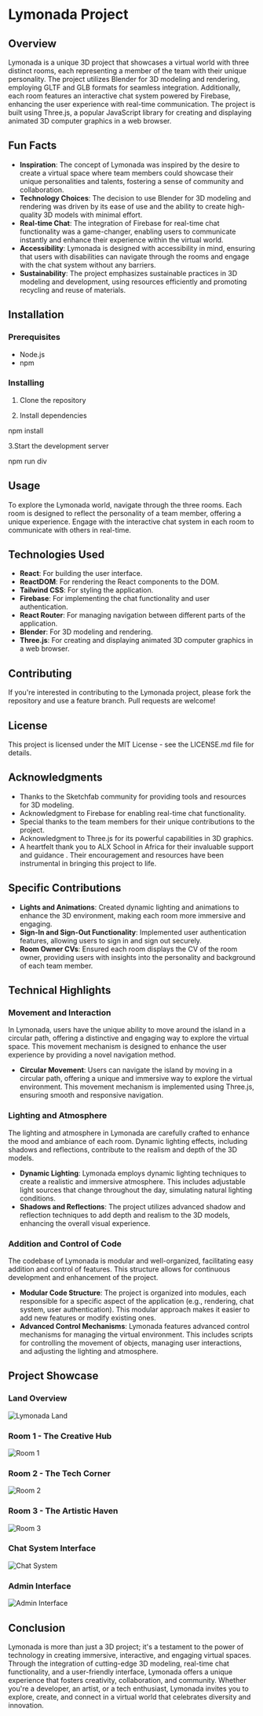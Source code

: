 # Lymonada Project

## Overview

Lymonada is a unique 3D project that showcases a virtual world with three distinct rooms, each representing a member of the team with their unique personality. The project utilizes Blender for 3D modeling and rendering, employing GLTF and GLB formats for seamless integration. Additionally, each room features an interactive chat system powered by Firebase, enhancing the user experience with real-time communication. The project is built using Three.js, a popular JavaScript library for creating and displaying animated 3D computer graphics in a web browser.

## Fun Facts

- **Inspiration**: The concept of Lymonada was inspired by the desire to create a virtual space where team members could showcase their unique personalities and talents, fostering a sense of community and collaboration.
- **Technology Choices**: The decision to use Blender for 3D modeling and rendering was driven by its ease of use and the ability to create high-quality 3D models with minimal effort.
- **Real-time Chat**: The integration of Firebase for real-time chat functionality was a game-changer, enabling users to communicate instantly and enhance their experience within the virtual world.
- **Accessibility**: Lymonada is designed with accessibility in mind, ensuring that users with disabilities can navigate through the rooms and engage with the chat system without any barriers.
- **Sustainability**: The project emphasizes sustainable practices in 3D modeling and development, using resources efficiently and promoting recycling and reuse of materials.

## Installation

### Prerequisites

- Node.js
- npm

### Installing

1. Clone the repository

2. Install dependencies

npm install

3.Start the development server

npm run div

## Usage

To explore the Lymonada world, navigate through the three rooms. Each room is designed to reflect the personality of a team member, offering a unique experience. Engage with the interactive chat system in each room to communicate with others in real-time.

## Technologies Used

- **React**: For building the user interface.
- **ReactDOM**: For rendering the React components to the DOM.
- **Tailwind CSS**: For styling the application.
- **Firebase**: For implementing the chat functionality and user authentication.
- **React Router**: For managing navigation between different parts of the application.
- **Blender**: For 3D modeling and rendering.
- **Three.js**: For creating and displaying animated 3D computer graphics in a web browser.

## Contributing

If you're interested in contributing to the Lymonada project, please fork the repository and use a feature branch. Pull requests are welcome!

## License

This project is licensed under the MIT License - see the LICENSE.md file for details.

## Acknowledgments

- Thanks to the Sketchfab community for providing tools and resources for 3D modeling.
- Acknowledgment to Firebase for enabling real-time chat functionality.
- Special thanks to the team members for their unique contributions to the project.
- Acknowledgment to Three.js for its powerful capabilities in 3D graphics.
- A heartfelt thank you to ALX School in Africa for their invaluable support and guidance . Their encouragement and resources have been instrumental in bringing this project to life.

## Specific Contributions

- **Lights and Animations**: Created dynamic lighting and animations to enhance the 3D environment, making each room more immersive and engaging.
- **Sign-In and Sign-Out Functionality**: Implemented user authentication features, allowing users to sign in and sign out securely.
- **Room Owner CVs**: Ensured each room displays the CV of the room owner, providing users with insights into the personality and background of each team member.

## Technical Highlights

### Movement and Interaction

In Lymonada, users have the unique ability to move around the island in a circular path, offering a distinctive and engaging way to explore the virtual space. This movement mechanism is designed to enhance the user experience by providing a novel navigation method.

- **Circular Movement**: Users can navigate the island by moving in a circular path, offering a unique and immersive way to explore the virtual environment. This movement mechanism is implemented using Three.js, ensuring smooth and responsive navigation.

### Lighting and Atmosphere

The lighting and atmosphere in Lymonada are carefully crafted to enhance the mood and ambiance of each room. Dynamic lighting effects, including shadows and reflections, contribute to the realism and depth of the 3D models.

- **Dynamic Lighting**: Lymonada employs dynamic lighting techniques to create a realistic and immersive atmosphere. This includes adjustable light sources that change throughout the day, simulating natural lighting conditions.
- **Shadows and Reflections**: The project utilizes advanced shadow and reflection techniques to add depth and realism to the 3D models, enhancing the overall visual experience.

### Addition and Control of Code

The codebase of Lymonada is modular and well-organized, facilitating easy addition and control of features. This structure allows for continuous development and enhancement of the project.

- **Modular Code Structure**: The project is organized into modules, each responsible for a specific aspect of the application (e.g., rendering, chat system, user authentication). This modular approach makes it easier to add new features or modify existing ones.
- **Advanced Control Mechanisms**: Lymonada features advanced control mechanisms for managing the virtual environment. This includes scripts for controlling the movement of objects, managing user interactions, and adjusting the lighting and atmosphere.

## Project Showcase

### Land Overview

![Lymonada Land](src/pages/chat-css/land.PNG)

### Room 1 - The Creative Hub

![Room 1](src/pages/chat-css/maramroom.PNG)

### Room 2 - The Tech Corner

![Room 2](src/pages/chat-css/lujainroom.PNG)

### Room 3 - The Artistic Haven

![Room 3](src/pages/chat-css/yasmenroom.PNG)
### Chat System Interface

![Chat System](src/pages/chat-css/chat.PNG)

### Admin Interface

![Admin Interface](src/pages/chat-css/adminchat.PNG)

## Conclusion

Lymonada is more than just a 3D project; it's a testament to the power of technology in creating immersive, interactive, and engaging virtual spaces. Through the integration of cutting-edge 3D modeling, real-time chat functionality, and a user-friendly interface, Lymonada offers a unique experience that fosters creativity, collaboration, and community. Whether you're a developer, an artist, or a tech enthusiast, Lymonada invites you to explore, create, and connect in a virtual world that celebrates diversity and innovation.
